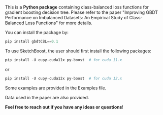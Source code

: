 This is a **Python package** containing class-balanced loss functions for gradient boosting decision tree. 
Please refer to the paper "Improving GBDT Performance on Imbalanced Datasets: An Empirical Study of Class-Balanced Loss Functions" for more details.

You can install the package by:
```python
pip install gbdtCBL==0.1
```

To use SketchBoost, the user should first install the following packages:
```python
pip install -U cupy-cuda11x py-boost  # for cuda 11.x
```
or 
```python
pip install -U cupy-cuda12x py-boost  # for cuda 12.x
```


Some examples are provided in the Examples file.

Data used in the paper are also provided.



**Feel free to reach out if you have any ideas or questions!**
